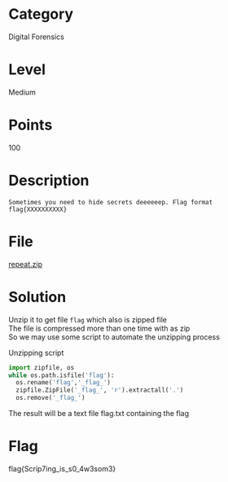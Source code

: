 # Category
Digital Forensics
# Level
Medium
# Points
100
# Description
```Sometimes you need to hide secrets deeeeeep. Flag format flag{XXXXXXXXXX}```
# File
[repeat.zip](https://github.com/Revers3c-Team/CTF-writeups/raw/master/CyberTalents/Competitions/Egypt%20Universities%20CTF%20Competition/Repeat%20after%20me/repeat.zip)
# Solution
Unzip it to get file `flag` which also is zipped file</br>
The file is compressed more than one time with as zip</br>
So we may use some script to automate the unzipping process</br>

Unzipping script
```python
import zipfile, os
while os.path.isfile('flag'):
  os.rename('flag','_flag_')
  zipfile.ZipFile('_flag_', 'r').extractall('.')
  os.remove('_flag_')
```

The result will be a text file flag.txt containing the flag</br>
# Flag
flag{Scrip7ing_is_s0_4w3som3}
